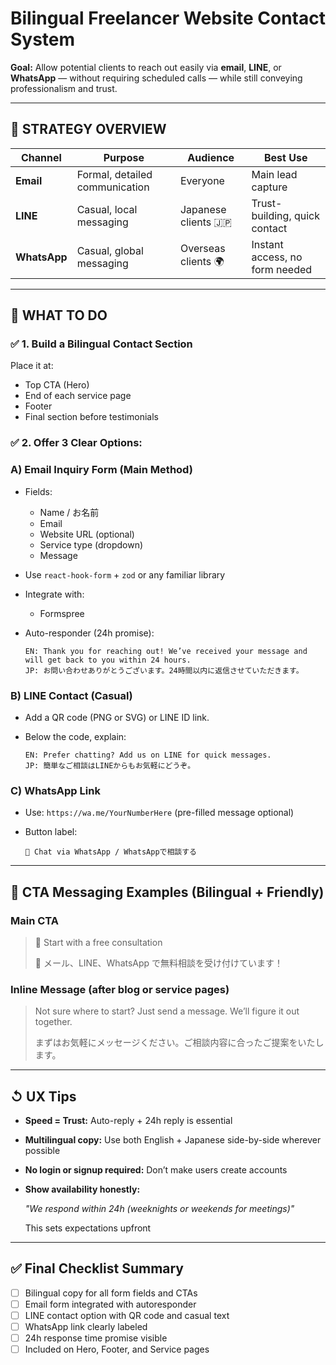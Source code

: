 # Bilingual Freelancer Website Contact System

**Goal:** Allow potential clients to reach out easily via **email**, **LINE**, or **WhatsApp** — without requiring scheduled calls — while still conveying professionalism and trust.

---

## 📎 STRATEGY OVERVIEW

| Channel      | Purpose                        | Audience            | Best Use                       |
| ------------ | ------------------------------ | ------------------- | ------------------------------ |
| **Email**    | Formal, detailed communication | Everyone            | Main lead capture              |
| **LINE**     | Casual, local messaging        | Japanese clients 🇯🇵 | Trust-building, quick contact  |
| **WhatsApp** | Casual, global messaging       | Overseas clients 🌍 | Instant access, no form needed |

---

## 🔧 WHAT TO DO

### ✅ 1. Build a **Bilingual Contact Section**

Place it at:

- Top CTA (Hero)
- End of each service page
- Footer
- Final section before testimonials

### ✅ 2. Offer 3 Clear Options:

### A) **Email Inquiry Form (Main Method)**

- Fields:

  - Name / お名前
  - Email
  - Website URL (optional)
  - Service type (dropdown)
  - Message

- Use `react-hook-form` + `zod` or any familiar library
- Integrate with:
  - Formspree
- Auto-responder (24h promise):

  ```
  EN: Thank you for reaching out! We’ve received your message and will get back to you within 24 hours.
  JP: お問い合わせありがとうございます。24時間以内に返信させていただきます。
  ```

### B) **LINE Contact (Casual)**

- Add a QR code (PNG or SVG) or LINE ID link.
- Below the code, explain:

  ```
  EN: Prefer chatting? Add us on LINE for quick messages.
  JP: 簡単なご相談はLINEからもお気軽にどうぞ。
  ```

### C) **WhatsApp Link**

- Use: `https://wa.me/YourNumberHere` (pre-filled message optional)
- Button label:

  `💬 Chat via WhatsApp / WhatsAppで相談する`

---

## 💬 CTA Messaging Examples (Bilingual + Friendly)

### Main CTA

> 📩 Start with a free consultation
>
> 💬 メール、LINE、WhatsApp で無料相談を受け付けています！

### Inline Message (after blog or service pages)

> Not sure where to start? Just send a message. We’ll figure it out together.
>
> まずはお気軽にメッセージください。ご相談内容に合ったご提案をいたします。

---

## ↺ UX Tips

- **Speed = Trust:** Auto-reply + 24h reply is essential
- **Multilingual copy:** Use both English + Japanese side-by-side wherever possible
- **No login or signup required:** Don’t make users create accounts
- **Show availability honestly:**

  _"We respond within 24h (weeknights or weekends for meetings)"_

  This sets expectations upfront

---

## ✅ Final Checklist Summary

- [ ] Bilingual copy for all form fields and CTAs
- [ ] Email form integrated with autoresponder
- [ ] LINE contact option with QR code and casual text
- [ ] WhatsApp link clearly labeled
- [ ] 24h response time promise visible
- [ ] Included on Hero, Footer, and Service pages
